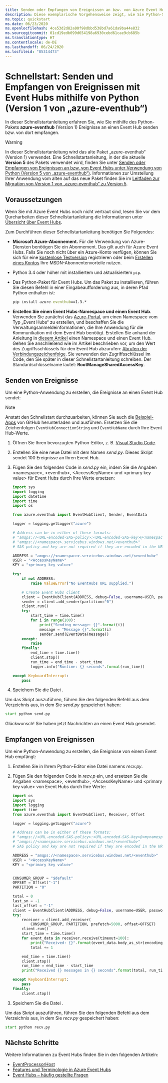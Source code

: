 ```yaml
---
title: Senden oder Empfangen von Ereignissen an bzw. von Azure Event Hubs unter Verwendung von Python (altes Paket)
description: Diese exemplarische Vorgehensweise zeigt, wie Sie Python-Skripts erstellen und ausführen, die unter Verwendung des alten Pakets „azure-eventhub“ (Version 1) Ereignisse an Azure Event Hubs senden bzw. von dort empfangen.
ms.topic: quickstart
ms.date: 06/23/2020
ms.openlocfilehash: 4ce53d2d82a00f98dbbd538bd7a61da9ba44e832
ms.sourcegitcommit: 01cd19edb099d654198a6930cebd61cae9cb685b
ms.translationtype: HT
ms.contentlocale: de-DE
ms.lasthandoff: 06/24/2020
ms.locfileid: "85314473"
---
```

# <a name="quickstart-send-and-receive-events-with-event-hubs-using-python-azure-eventhub-version-1"></a>Schnellstart: Senden und Empfangen von Ereignissen mit Event Hubs mithilfe von Python (Version 1 von „azure-eventhub“)
In dieser Schnellstartanleitung erfahren Sie, wie Sie mithilfe des Python-Pakets **azure-eventhub** (Version 1) Ereignisse an einen Event Hub senden bzw. von dort empfangen. 

> [!WARNING]
> In dieser Schnellstartanleitung wird das alte Paket „azure-eventhub“ (Version 1) verwendet. Eine Schnellstartanleitung, in der die aktuelle **Version 5** des Pakets verwendet wird, finden Sie unter [Senden oder Empfangen von Ereignissen an bzw. von Event Hubs unter Verwendung von Python (Version 5 von „azure-eventhub“)](get-started-python-send-v2.md). Informationen zur Umstellung Ihrer Anwendung vom alten auf das neue Paket finden Sie im [Leitfaden zur Migration von Version 1 von „azure-eventhub“ zu Version 5](https://github.com/Azure/azure-sdk-for-python/blob/master/sdk/eventhub/azure-eventhub/migration_guide.md).
 

## <a name="prerequisites"></a>Voraussetzungen
Wenn Sie mit Azure Event Hubs noch nicht vertraut sind, lesen Sie vor dem Durcharbeiten dieser Schnellstartanleitung die Informationen unter [Übersicht über Event Hubs](event-hubs-about.md). 

Zum Durchführen dieser Schnellstartanleitung benötigen Sie Folgendes:

- **Microsoft Azure-Abonnement.** Für die Verwendung von Azure-Diensten benötigen Sie ein Abonnement. Das gilt auch für Azure Event Hubs.  Falls Sie noch nicht über ein Azure-Konto verfügen, können Sie sich für eine [kostenlose Testversion](https://azure.microsoft.com/free/) registrieren oder beim [Erstellen eines Kontos](https://azure.microsoft.com) Ihre MSDN-Abonnentenvorteile nutzen.
- Python 3.4 oder höher mit installiertem und aktualisiertem `pip`.
- Das Python-Paket für Event Hubs. Um das Paket zu installieren, führen Sie diesen Befehl in einer Eingabeaufforderung aus, in deren Pfad Python enthalten ist: 
  
  ```cmd
  pip install azure-eventhub==1.3.*
  ```
- **Erstellen Sie einen Event Hubs-Namespace und einen Event Hub**. Verwenden Sie zunächst das [Azure-Portal](https://portal.azure.com), um einen Namespace vom Typ „Event Hubs“ zu erstellen, und beschaffen Sie die Verwaltungsanmeldeinformationen, die Ihre Anwendung für die Kommunikation mit dem Event Hub benötigt. Erstellen Sie anhand der Anleitung in [diesem Artikel](event-hubs-create.md) einen Namespace und einen Event Hub. Gehen Sie anschließend wie im Artikel beschrieben vor, um den Wert des Zugriffsschlüssels für den Event Hub abzurufen: [Abrufen der Verbindungszeichenfolge](event-hubs-get-connection-string.md#get-connection-string-from-the-portal). Sie verwenden den Zugriffsschlüssel im Code, den Sie später in dieser Schnellstartanleitung schreiben. Der Standardschlüsselname lautet: **RootManageSharedAccessKey**. 


## <a name="send-events"></a>Senden von Ereignisse

Um eine Python-Anwendung zu erstellen, die Ereignisse an einen Event Hub sendet:

> [!NOTE]
> Anstatt den Schnellstart durchzuarbeiten, können Sie auch die [Beispiel-Apps](https://github.com/Azure/azure-event-hubs-python/tree/master/examples) von GitHub herunterladen und ausführen. Ersetzen Sie die Zeichenfolgen `EventHubConnectionString` und `EventHubName` durch Ihre Event Hub-Werte.

1. Öffnen Sie Ihren bevorzugten Python-Editor, z. B. [Visual Studio Code](https://code.visualstudio.com/).
2. Erstellen Sie eine neue Datei mit dem Namen *send.py*. Dieses Skript sendet 100 Ereignisse an Ihren Event Hub.
3. Fügen Sie den folgenden Code in *send.py* ein, indem Sie die Angaben \<namespace>, \<eventhub>, \<AccessKeyName> und \<primary key value> für Event Hubs durch Ihre Werte ersetzen: 
   
   ```python
   import sys
   import logging
   import datetime
   import time
   import os
   
   from azure.eventhub import EventHubClient, Sender, EventData
   
   logger = logging.getLogger("azure")
   
   # Address can be in either of these formats:
   # "amqps://<URL-encoded-SAS-policy>:<URL-encoded-SAS-key>@<namespace>.servicebus.windows.net/eventhub"
   # "amqps://<namespace>.servicebus.windows.net/<eventhub>"
   # SAS policy and key are not required if they are encoded in the URL
   
   ADDRESS = "amqps://<namespace>.servicebus.windows.net/<eventhub>"
   USER = "<AccessKeyName>"
   KEY = "<primary key value>"
   
   try:
       if not ADDRESS:
           raise ValueError("No EventHubs URL supplied.")
   
       # Create Event Hubs client
       client = EventHubClient(ADDRESS, debug=False, username=USER, password=KEY)
       sender = client.add_sender(partition="0")
       client.run()
       try:
           start_time = time.time()
           for i in range(100):
               print("Sending message: {}".format(i))
               message = "Message {}".format(i)
               sender.send(EventData(message))
       except:
           raise
       finally:
           end_time = time.time()
           client.stop()
           run_time = end_time - start_time
           logger.info("Runtime: {} seconds".format(run_time))
   
   except KeyboardInterrupt:
       pass
   ```
   
4. Speichern Sie die Datei . 

Um das Skript auszuführen, führen Sie den folgenden Befehl aus dem Verzeichnis aus, in dem Sie *send.py* gespeichert haben:

```cmd
start python send.py
```

Glückwunsch! Sie haben jetzt Nachrichten an einen Event Hub gesendet.

## <a name="receive-events"></a>Empfangen von Ereignissen

Um eine Python-Anwendung zu erstellen, die Ereignisse von einem Event Hub empfängt:

1. Erstellen Sie in Ihrem Python-Editor eine Datei namens *recv.py*.
2. Fügen Sie den folgenden Code in *recv.p*  ein, und ersetzen Sie die Angaben \<namespace>, \<eventhub>, \<AccessKeyName> und \<primary key value> von Event Hubs durch Ihre Werte: 
   
   ```python
   import os
   import sys
   import logging
   import time
   from azure.eventhub import EventHubClient, Receiver, Offset
   
   logger = logging.getLogger("azure")
   
   # Address can be in either of these formats:
   # "amqps://<URL-encoded-SAS-policy>:<URL-encoded-SAS-key>@<mynamespace>.servicebus.windows.net/myeventhub"
   # "amqps://<namespace>.servicebus.windows.net/<eventhub>"
   # SAS policy and key are not required if they are encoded in the URL
   
   ADDRESS = "amqps://<namespace>.servicebus.windows.net/<eventhub>"
   USER = "<AccessKeyName>"
   KEY = "<primary key value>"
   
   
   CONSUMER_GROUP = "$default"
   OFFSET = Offset("-1")
   PARTITION = "0"
   
   total = 0
   last_sn = -1
   last_offset = "-1"
   client = EventHubClient(ADDRESS, debug=False, username=USER, password=KEY)
   try:
       receiver = client.add_receiver(
           CONSUMER_GROUP, PARTITION, prefetch=5000, offset=OFFSET)
       client.run()
       start_time = time.time()
       for event_data in receiver.receive(timeout=100):
           print("Received: {}".format(event_data.body_as_str(encoding='UTF-8')))
           total += 1
   
       end_time = time.time()
       client.stop()
       run_time = end_time - start_time
       print("Received {} messages in {} seconds".format(total, run_time))
   
   except KeyboardInterrupt:
       pass
   finally:
       client.stop()
   ```
   
4. Speichern Sie die Datei .

Um das Skript auszuführen, führen Sie den folgenden Befehl aus dem Verzeichnis aus, in dem Sie *recv.py* gespeichert haben:

```cmd
start python recv.py
```

## <a name="next-steps"></a>Nächste Schritte
Weitere Informationen zu Event Hubs finden Sie in den folgenden Artikeln:

- [EventProcessorHost](event-hubs-event-processor-host.md)
- [Features und Terminologie in Azure Event Hubs](event-hubs-features.md)
- [Event Hubs – häufig gestellte Fragen](event-hubs-faq.md)

